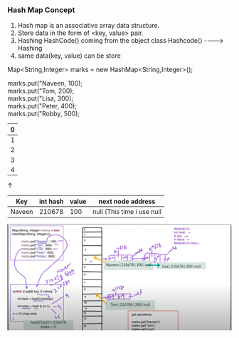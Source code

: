 ### Hash Map Concept

1. Hash map is an associative array data structure.
2. Store data in the form of <key, value> pair.
3. Hashing HashCode() coming from the object class
 Hashcode() ----> Hashing
4. same data(key, value) can be store


Map<String,Integer> marks = new HashMap<String,Integer>();

marks.put("Naveen, 100); <br>
marks.put("Tom, 200); <br>
marks.put("Lisa, 300); <br>
marks.put("Peter, 400); <br>
marks.put("Robby, 500);


| 0   |                   
|-----|
| 1   |  
| 2   |  
| 3   |  
| 4   |  
&#8593;



| Key    | int hash | value | next node address          |               
|--------|----------|-------|----------------------------|
 | Naveen | 210678   | 100   | null (This time i use null |



![img.png](img.png)